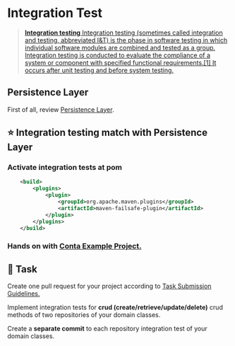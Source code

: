 Integration Test
====

> [**Integration testing** Integration testing (sometimes called integration and testing, abbreviated I&T) is the phase in software testing in which individual software modules are combined and tested as a group. Integration testing is conducted to evaluate the compliance of a system or component with specified functional requirements.[1] It occurs after unit testing and before system testing.](https://en.wikipedia.org/wiki/Integration_testing) 

## Persistence Layer ##

First of all, review [Persistence Layer](persistence-layer.md).

## :star: Integration testing match with Persistence Layer ##

### Activate integration tests at pom
```xml
    <build>
        <plugins>
            <plugin>
                <groupId>org.apache.maven.plugins</groupId>
                <artifactId>maven-failsafe-plugin</artifactId>
            </plugin>
        </plugins>
    </build>
```

### Hands on with [Conta Example Project.](https://github.com/persapiens/conta/tree/main/src/test/java/br/edu/ifrn/conta/persistence)

## :construction_worker: Task

Create one pull request for your project according to [Task Submission Guidelines.](../assessment.md#task-submission)

Implement integration tests for **crud (create/retrieve/update/delete)** crud methods of two repositories of your domain classes.

Create a **separate commit** to each repository integration test of your domain classes.
